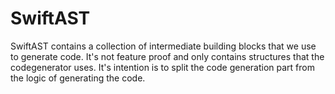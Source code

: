 #  SwiftAST

SwiftAST contains a collection of intermediate building blocks that we use to generate code. It's not feature proof and only contains structures that the codegenerator uses. It's intention is to split the code generation part from the logic of generating the code.  
